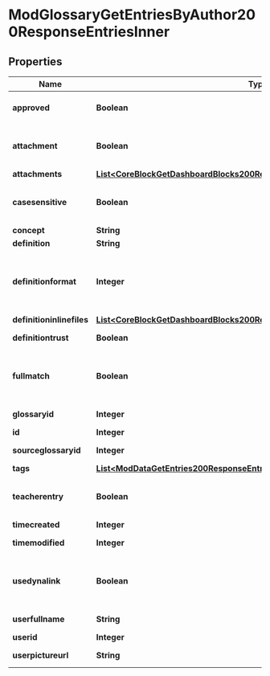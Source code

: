 

# ModGlossaryGetEntriesByAuthor200ResponseEntriesInner


## Properties

| Name | Type | Description | Notes |
|------------ | ------------- | ------------- | -------------|
|**approved** | **Boolean** | Whether the entry was approved |  [optional] |
|**attachment** | **Boolean** | Whether or not the entry has attachments |  [optional] |
|**attachments** | [**List&lt;CoreBlockGetDashboardBlocks200ResponseBlocksInnerContentsFilesInner&gt;**](CoreBlockGetDashboardBlocks200ResponseBlocksInnerContentsFilesInner.md) |  |  [optional] |
|**casesensitive** | **Boolean** | When true, the matching is case sensitive |  [optional] |
|**concept** | **String** | The concept |  [optional] |
|**definition** | **String** | The definition |  [optional] |
|**definitionformat** | **Integer** | definition format (1 &#x3D; HTML, 0 &#x3D; MOODLE, 2 &#x3D; PLAIN, or 4 &#x3D; MARKDOWN) |  [optional] |
|**definitioninlinefiles** | [**List&lt;CoreBlockGetDashboardBlocks200ResponseBlocksInnerContentsFilesInner&gt;**](CoreBlockGetDashboardBlocks200ResponseBlocksInnerContentsFilesInner.md) |  |  [optional] |
|**definitiontrust** | **Boolean** | The definition trust flag |  [optional] |
|**fullmatch** | **Boolean** | When true, the matching is done on full words only |  [optional] |
|**glossaryid** | **Integer** | The glossary ID |  [optional] |
|**id** | **Integer** | The entry ID |  [optional] |
|**sourceglossaryid** | **Integer** | The source glossary ID |  [optional] |
|**tags** | [**List&lt;ModDataGetEntries200ResponseEntriesInnerTagsInner&gt;**](ModDataGetEntries200ResponseEntriesInnerTagsInner.md) |  |  [optional] |
|**teacherentry** | **Boolean** | The entry was created by a teacher, or equivalent. |  [optional] |
|**timecreated** | **Integer** | Time created |  [optional] |
|**timemodified** | **Integer** | Time modified |  [optional] |
|**usedynalink** | **Boolean** | Whether the concept should be automatically linked |  [optional] |
|**userfullname** | **String** | Author full name |  [optional] |
|**userid** | **Integer** | Author ID |  [optional] |
|**userpictureurl** | **String** | Author picture |  [optional] |



